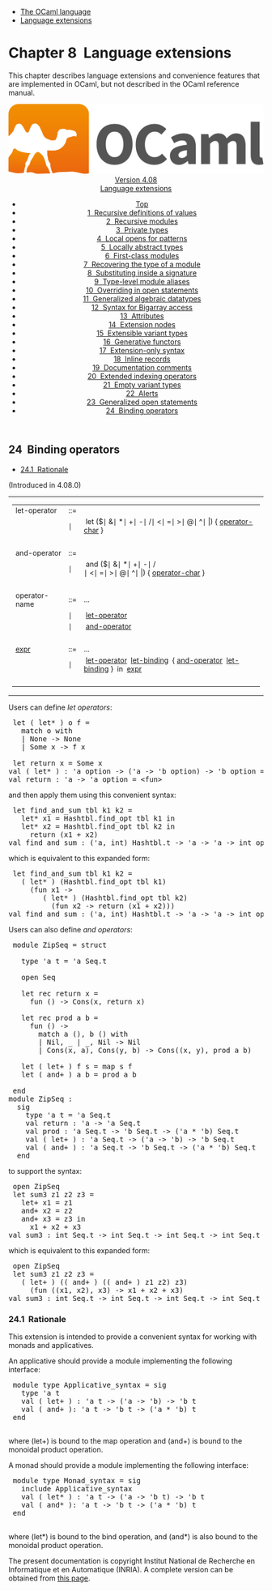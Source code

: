 <!-- ((! set title Manual !)) ((! set documentation !)) ((! set manual !)) ((! set nobreadcrumb !)) -->
<div class="manual content"><ul class="part_menu"><li><a href="language.html">The OCaml language</a></li><li class="active"><a href="extn.html">Language extensions</a></li></ul>




<h1 class="chapter" id="sec237"><span>Chapter 8</span>&nbsp;&nbsp;Language extensions</h1>
<p> <a id="c:extensions"></a>
</p><p>This chapter describes language extensions and convenience features
that are implemented in OCaml, but not described in the
OCaml reference manual.</p><header><nav class="toc brand"><a class="brand" href="https://ocaml.org/"><img src="colour-logo-gray.svg" class="svg" alt="OCaml"></a></nav><nav class="toc"><div class="toc_version"><a href="/docs" id="version-select">Version 4.08</a></div><div class="toc_title"><a href="#">Language extensions</a></div><ul><li class="top"><a href="#">Top</a></li>
<li><a href="manual023.html#start-section">1&nbsp;&nbsp;Recursive definitions of values</a>
</li><li><a href="manual024.html#start-section">2&nbsp;&nbsp;Recursive modules</a>
</li><li><a href="manual025.html#start-section">3&nbsp;&nbsp;Private types</a>
</li><li><a href="manual026.html#start-section">4&nbsp;&nbsp;Local opens for patterns</a>
</li><li><a href="manual027.html#start-section">5&nbsp;&nbsp;Locally abstract types</a>
</li><li><a href="manual028.html#start-section">6&nbsp;&nbsp;First-class modules</a>
</li><li><a href="manual029.html#start-section">7&nbsp;&nbsp;Recovering the type of a module</a>
</li><li><a href="manual030.html#start-section">8&nbsp;&nbsp;Substituting inside a signature</a>
</li><li><a href="manual031.html#start-section">9&nbsp;&nbsp;Type-level module aliases</a>
</li><li><a href="manual032.html#start-section">10&nbsp;&nbsp;Overriding in open statements</a>
</li><li><a href="manual033.html#start-section">11&nbsp;&nbsp;Generalized algebraic datatypes</a>
</li><li><a href="manual034.html#start-section">12&nbsp;&nbsp;Syntax for Bigarray access</a>
</li><li><a href="manual035.html#start-section">13&nbsp;&nbsp;Attributes</a>
</li><li><a href="manual036.html#start-section">14&nbsp;&nbsp;Extension nodes</a>
</li><li><a href="manual037.html#start-section">15&nbsp;&nbsp;Extensible variant types</a>
</li><li><a href="manual038.html#start-section">16&nbsp;&nbsp;Generative functors</a>
</li><li><a href="manual039.html#start-section">17&nbsp;&nbsp;Extension-only syntax</a>
</li><li><a href="manual040.html#start-section">18&nbsp;&nbsp;Inline records</a>
</li><li><a href="manual041.html#start-section">19&nbsp;&nbsp;Documentation comments</a>
</li><li><a href="manual042.html#start-section">20&nbsp;&nbsp;Extended indexing operators  </a>
</li><li><a href="manual043.html#start-section">21&nbsp;&nbsp;Empty variant types </a>
</li><li><a href="manual044.html#start-section">22&nbsp;&nbsp;Alerts  </a>
</li><li><a href="manual045.html#start-section">23&nbsp;&nbsp;Generalized open statements</a>
</li><li><a href="manual046.html#start-section">24&nbsp;&nbsp;Binding operators </a>
</li></ul></nav></header><a id="start-section"></a><section id="section">



<h2 class="section" id="s:binding-operators">24&nbsp;&nbsp;Binding operators </h2>
<ul>
<li><a href="manual046.html#sec284">24.1&nbsp;&nbsp;Rationale</a>
</li></ul>
<p>
(Introduced in 4.08.0)</p><div class="syntax"><table class="display dcenter"><tbody><tr class="c019"><td class="dcell"><table class="c001 cellpading0"><tbody><tr><td class="c018">
<a class="syntax" id="let-operator"><span class="c010">let-operator</span></a></td><td class="c015">::=</td><td class="c017">
&nbsp;</td></tr>
<tr><td class="c018">&nbsp;</td><td class="c015">∣</td><td class="c017">&nbsp;<span class="c004">let</span>&nbsp;(<span class="c004">$</span>∣&nbsp;<span class="c004">&amp;</span>∣&nbsp;<span class="c004">*</span>∣&nbsp;<span class="c004">+</span>∣&nbsp;<span class="c004">-</span>∣&nbsp;<span class="c004">/</span>∣&nbsp;<span class="c004">&lt;</span>∣&nbsp;<span class="c004">=</span>∣&nbsp;<span class="c004">&gt;</span>∣&nbsp;<span class="c004">@</span>∣&nbsp;<span class="c004">^</span>∣&nbsp;<span class="c004">|</span>)&nbsp;{&nbsp;<a class="syntax" href="lex.html#operator-char"><span class="c010">operator-char</span></a>&nbsp;}
&nbsp;</td></tr>
<tr><td class="c018">&nbsp;</td></tr>
<tr><td class="c018">
<a class="syntax" id="and-operator"><span class="c010">and-operator</span></a></td><td class="c015">::=</td><td class="c017">
&nbsp;</td></tr>
<tr><td class="c018">&nbsp;</td><td class="c015">∣</td><td class="c017">&nbsp;<span class="c004">and</span>&nbsp;(<span class="c004">$</span>∣&nbsp;<span class="c004">&amp;</span>∣&nbsp;<span class="c004">*</span>∣&nbsp;<span class="c004">+</span>∣&nbsp;<span class="c004">-</span>∣&nbsp;<span class="c004">/</span>∣&nbsp;<span class="c004">&lt;</span>∣&nbsp;<span class="c004">=</span>∣&nbsp;<span class="c004">&gt;</span>∣&nbsp;<span class="c004">@</span>∣&nbsp;<span class="c004">^</span>∣&nbsp;<span class="c004">|</span>)&nbsp;{&nbsp;<a class="syntax" href="lex.html#operator-char"><span class="c010">operator-char</span></a>&nbsp;}
&nbsp;</td></tr>
<tr><td class="c018">&nbsp;</td></tr>
<tr><td class="c018">
<span class="c010">operator-name</span>&nbsp;</td><td class="c015">::=</td><td class="c017">
...
&nbsp;</td></tr>
<tr><td class="c018">&nbsp;</td><td class="c015">∣</td><td class="c017">&nbsp;<a class="syntax" href="#let-operator"><span class="c010">let-operator</span></a>
&nbsp;</td></tr>
<tr><td class="c018">&nbsp;</td><td class="c015">∣</td><td class="c017">&nbsp;<a class="syntax" href="#and-operator"><span class="c010">and-operator</span></a>
&nbsp;</td></tr>
<tr><td class="c018">&nbsp;</td></tr>
<tr><td class="c018">
<a class="syntax" href="expr.html#expr"><span class="c010">expr</span></a></td><td class="c015">::=</td><td class="c017">
...
&nbsp;</td></tr>
<tr><td class="c018">&nbsp;</td><td class="c015">∣</td><td class="c017">&nbsp;<a class="syntax" href="#let-operator"><span class="c010">let-operator</span></a>&nbsp;&nbsp;<a class="syntax" href="expr.html#let-binding"><span class="c010">let-binding</span></a>&nbsp;&nbsp;{&nbsp;<a class="syntax" href="#and-operator"><span class="c010">and-operator</span></a>&nbsp;&nbsp;<a class="syntax" href="expr.html#let-binding"><span class="c010">let-binding</span></a>&nbsp;}&nbsp;&nbsp;<span class="c010">in</span>&nbsp;&nbsp;<a class="syntax" href="expr.html#expr"><span class="c010">expr</span></a>
&nbsp;</td></tr>
<tr><td class="c018">&nbsp;</td></tr>
</tbody></table></td></tr>
</tbody></table></div><p>Users can define <em>let operators</em>:</p><div class="caml-example verbatim">

<pre><div class="caml-input"> let ( let* ) o f =
   match o with
   | None -&gt; None
   | Some x -&gt; f x

 let return x = Some x
</div><div class="caml-output ok">val ( let* ) : 'a option -&gt; ('a -&gt; 'b option) -&gt; 'b option = &lt;fun&gt;
val return : 'a -&gt; 'a option = &lt;fun&gt;
</div></pre>


</div><p>and then apply them using this convenient syntax:</p><div class="caml-example verbatim">

<pre><div class="caml-input"> let find_and_sum tbl k1 k2 =
   let* x1 = Hashtbl.find_opt tbl k1 in
   let* x2 = Hashtbl.find_opt tbl k2 in
     return (x1 + x2)
</div><div class="caml-output ok">val find_and_sum : ('a, int) Hashtbl.t -&gt; 'a -&gt; 'a -&gt; int option = &lt;fun&gt;
</div></pre>


</div><p>which is equivalent to this expanded form:</p><div class="caml-example verbatim">

<pre><div class="caml-input"> let find_and_sum tbl k1 k2 =
   ( let* ) (Hashtbl.find_opt tbl k1)
     (fun x1 -&gt;
        ( let* ) (Hashtbl.find_opt tbl k2)
          (fun x2 -&gt; return (x1 + x2)))
</div><div class="caml-output ok">val find_and_sum : ('a, int) Hashtbl.t -&gt; 'a -&gt; 'a -&gt; int option = &lt;fun&gt;
</div></pre>


</div><p>Users can also define <em>and operators</em>:</p><div class="caml-example verbatim">

<pre><div class="caml-input"> module ZipSeq = struct

   type 'a t = 'a Seq.t

   open Seq

   let rec return x =
     fun () -&gt; Cons(x, return x)

   let rec prod a b =
     fun () -&gt;
       match a (), b () with
       | Nil, _ | _, Nil -&gt; Nil
       | Cons(x, a), Cons(y, b) -&gt; Cons((x, y), prod a b)

   let ( let+ ) f s = map s f
   let ( and+ ) a b = prod a b

 end
</div><div class="caml-output ok">module ZipSeq :
  sig
    type 'a t = 'a Seq.t
    val return : 'a -&gt; 'a Seq.t
    val prod : 'a Seq.t -&gt; 'b Seq.t -&gt; ('a * 'b) Seq.t
    val ( let+ ) : 'a Seq.t -&gt; ('a -&gt; 'b) -&gt; 'b Seq.t
    val ( and+ ) : 'a Seq.t -&gt; 'b Seq.t -&gt; ('a * 'b) Seq.t
  end
</div></pre>


</div><p>to support the syntax:</p><div class="caml-example verbatim">

<pre><div class="caml-input"> open ZipSeq
 let sum3 z1 z2 z3 =
   let+ x1 = z1
   and+ x2 = z2
   and+ x3 = z3 in
     x1 + x2 + x3
</div><div class="caml-output ok">val sum3 : int Seq.t -&gt; int Seq.t -&gt; int Seq.t -&gt; int Seq.t = &lt;fun&gt;
</div></pre>


</div><p>which is equivalent to this expanded form:</p><div class="caml-example verbatim">

<pre><div class="caml-input"> open ZipSeq
 let sum3 z1 z2 z3 =
   ( let+ ) (( and+ ) (( and+ ) z1 z2) z3)
     (fun ((x1, x2), x3) -&gt; x1 + x2 + x3)
</div><div class="caml-output ok">val sum3 : int Seq.t -&gt; int Seq.t -&gt; int Seq.t -&gt; int Seq.t = &lt;fun&gt;
</div></pre>


</div>
<h3 class="subsection" id="sec284">24.1&nbsp;&nbsp;Rationale</h3>
<p>This extension is intended to provide a convenient syntax for working
with monads and applicatives.</p><p>An applicative should provide a module implementing the following
interface:</p><div class="caml-example verbatim">

<pre><div class="caml-input"> module type Applicative_syntax = sig
   type 'a t
   val ( let+ ) : 'a t -&gt; ('a -&gt; 'b) -&gt; 'b t
   val ( and+ ): 'a t -&gt; 'b t -&gt; ('a * 'b) t
 end
</div>
</pre>


</div><p>where <span class="c003">(let+)</span> is bound to the <span class="c003">map</span> operation and <span class="c003">(and+)</span> is bound to
the monoidal product operation.</p><p>A monad should provide a module implementing the following interface:</p><div class="caml-example verbatim">

<pre><div class="caml-input"> module type Monad_syntax = sig
   include Applicative_syntax
   val ( let* ) : 'a t -&gt; ('a -&gt; 'b t) -&gt; 'b t
   val ( and* ): 'a t -&gt; 'b t -&gt; ('a * 'b) t
 end
</div>
</pre>


</div><p>where <span class="c003">(let*)</span> is bound to the <span class="c003">bind</span> operation, and <span class="c003">(and*)</span> is also
bound to the monoidal product operation.</p>




</section><div class="copyright">The present documentation is copyright Institut National de Recherche en Informatique et en Automatique (INRIA). A complete version can be obtained from <a href="http://caml.inria.fr/pub/docs/manual-ocaml/">this page</a>.</div></div>